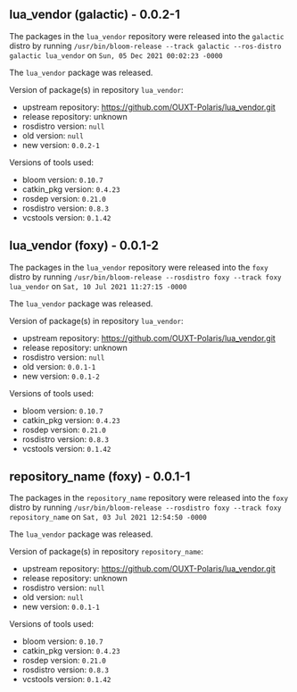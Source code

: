 ## lua_vendor (galactic) - 0.0.2-1

The packages in the `lua_vendor` repository were released into the `galactic` distro by running `/usr/bin/bloom-release --track galactic --ros-distro galactic lua_vendor` on `Sun, 05 Dec 2021 00:02:23 -0000`

The `lua_vendor` package was released.

Version of package(s) in repository `lua_vendor`:

- upstream repository: https://github.com/OUXT-Polaris/lua_vendor.git
- release repository: unknown
- rosdistro version: `null`
- old version: `null`
- new version: `0.0.2-1`

Versions of tools used:

- bloom version: `0.10.7`
- catkin_pkg version: `0.4.23`
- rosdep version: `0.21.0`
- rosdistro version: `0.8.3`
- vcstools version: `0.1.42`


## lua_vendor (foxy) - 0.0.1-2

The packages in the `lua_vendor` repository were released into the `foxy` distro by running `/usr/bin/bloom-release --rosdistro foxy --track foxy lua_vendor` on `Sat, 10 Jul 2021 11:27:15 -0000`

The `lua_vendor` package was released.

Version of package(s) in repository `lua_vendor`:

- upstream repository: https://github.com/OUXT-Polaris/lua_vendor.git
- release repository: unknown
- rosdistro version: `null`
- old version: `0.0.1-1`
- new version: `0.0.1-2`

Versions of tools used:

- bloom version: `0.10.7`
- catkin_pkg version: `0.4.23`
- rosdep version: `0.21.0`
- rosdistro version: `0.8.3`
- vcstools version: `0.1.42`


## repository_name (foxy) - 0.0.1-1

The packages in the `repository_name` repository were released into the `foxy` distro by running `/usr/bin/bloom-release --rosdistro foxy --track foxy repository_name` on `Sat, 03 Jul 2021 12:54:50 -0000`

The `lua_vendor` package was released.

Version of package(s) in repository `repository_name`:

- upstream repository: https://github.com/OUXT-Polaris/lua_vendor.git
- release repository: unknown
- rosdistro version: `null`
- old version: `null`
- new version: `0.0.1-1`

Versions of tools used:

- bloom version: `0.10.7`
- catkin_pkg version: `0.4.23`
- rosdep version: `0.21.0`
- rosdistro version: `0.8.3`
- vcstools version: `0.1.42`


